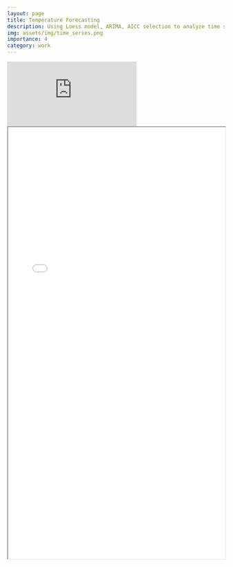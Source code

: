 ```yaml
---
layout: page
title: Temperature Forecasting
description: Using Loess model, ARIMA, AICC selection to analyze time series data.
img: assets/img/time_series.png
importance: 4
category: work
---
```

<embed src="https://github.com/manqiul/manqiul.github.io/blob/f4779f706e2c5ec1f88df63f961b791a2105400d/assets/pdf/Temprature%20Time%20Series%20Project%20.pdf" type="application/pdf"/>

<iframe src="assets/pdf/Temprature Time Series Project .pdf" width="100%" height="1000px"></iframe>
